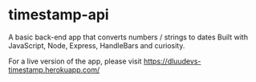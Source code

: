# timestamp-api
A basic back-end app that converts numbers / strings to dates
Built with JavaScript, Node, Express, HandleBars and curiosity.

For a live version of the app, please visit https://dluudevs-timestamp.herokuapp.com/
